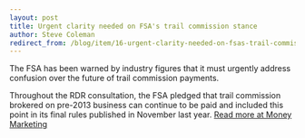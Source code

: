 ```yaml
---
layout: post
title: Urgent clarity needed on FSA's trail commission stance
author: Steve Coleman
redirect_from: /blog/item/16-urgent-clarity-needed-on-fsas-trail-commission-stance/
---
```

The FSA has been warned by industry figures that it must urgently address
confusion over the future of trail commission payments.

Throughout the RDR consultation, the FSA pledged that trail commission brokered
on pre-2013 business can continue to be paid and included this point in its
final rules published in November last year. [Read more at Money
Marketing](http://www.moneymarketing.co.uk/1044934.article?cmpid=MME01&cmptype=newsletter&email=true)
